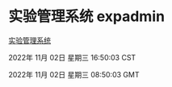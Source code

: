 # 实验管理系统 expadmin
[实验管理系统](http://59.174.11.182:56808/expadmin-782313d2-e1b1-4ea7-932e-3a55e6a1a4d0/)

2022年 11月 02日 星期三 16:50:03 CST

2022年 11月 02日 星期三 08:50:03 GMT
